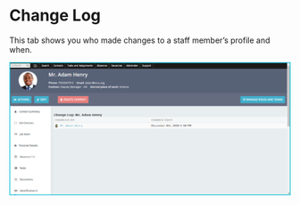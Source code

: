 Change Log
==========

This tab shows you who made changes to a staff member’s profile and when. 

![image](../img/image04.png)